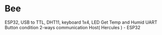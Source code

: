 # Bee
ESP32, USB to TTL, DHT11, keyboard 1x4, LED
Get Temp and Humid
UART
Button condition
2-ways communication Host( Hercules ) - ESP32
